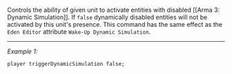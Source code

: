 Controls the ability of given unit to activate entities with disabled [[Arma 3: Dynamic Simulation]]. If `false` dynamically disabled entities will not be activated by this unit's presence. This command has the same effect as the `Eden Editor` attribute `Wake-Up Dynamic Simulation`.


---
*Example 1:*
```sqf
player triggerDynamicSimulation false;
```